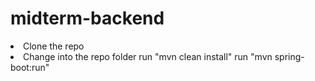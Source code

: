# midterm-backend


<li> Clone the repo <li>
 Change into the repo folder
 run "mvn clean install"
 run "mvn spring-boot:run"
